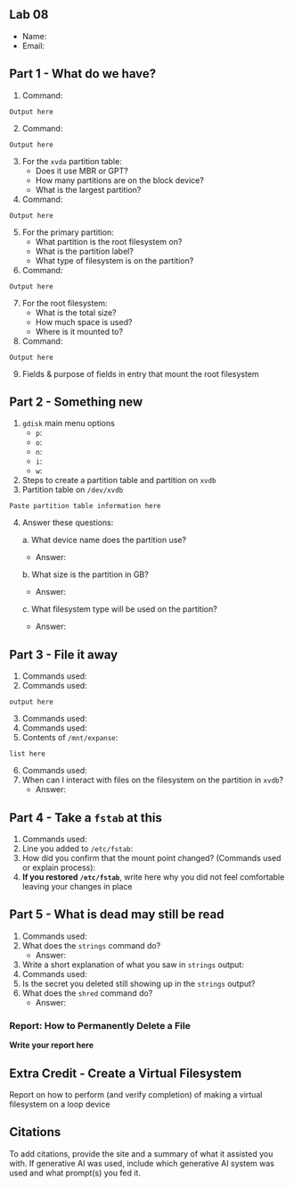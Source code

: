 ## Lab 08

- Name:
- Email:

## Part 1 - What do we have?

1. Command:
```
Output here
```
2. Command:
```
Output here
```
3. For the `xvda` partition table:
    - Does it use MBR or GPT?
    - How many partitions are on the block device?
    - What is the largest partition?
4. Command:
```
Output here
```
5. For the primary partition:
    - What partition is the root filesystem on?
    - What is the partition label?
    - What type of filesystem is on the partition?
6. Command:
```
Output here
```
7. For the root filesystem:
    - What is the total size?
    - How much space is used?
    - Where is it mounted to?
8. Command:
```
Output here
```
9. Fields & purpose of fields in entry that mount the root filesystem


## Part 2 - Something new

1. `gdisk` main menu options
   - `p`:
   - `o`:
   - `n`:
   - `i`:
   - `w`:
2. Steps to create a partition table and partition on `xvdb`
3. Partition table on `/dev/xvdb`
```
Paste partition table information here
```
4. Answer these questions:
   
   a. What device name does the partition use?
      - Answer: 
        
   b. What size is the partition in GB?
      - Answer: 
        
   c. What filesystem type will be used on the partition?
      - Answer: 

## Part 3 - File it away

1. Commands used:
2. Commands used:
```
output here
```
3. Commands used:
4. Commands used:
5. Contents of `/mnt/expanse`:
```
list here
```
6. Commands used:
7. When can I interact with files on the filesystem on the partition in `xvdb`?
   - Answer:
   
## Part 4 - Take a `fstab` at this

1. Commands used:
2. Line you added to `/etc/fstab`:
3. How did you confirm that the mount point changed? (Commands used or explain process):
4. **If you restored `/etc/fstab`**, write here why you did not feel comfortable leaving your changes in place


## Part 5 - What is dead may still be read

1. Commands used:
2. What does the `strings` command do?
   - Answer:
3. Write a short explanation of what you saw in `strings` output:
4. Commands used:
5. Is the secret you deleted still showing up in the `strings` output?
6. What does the `shred` command do?
   - Answer:

### Report: How to Permanently Delete a File

**Write your report here**

## Extra Credit - Create a Virtual Filesystem

Report on how to perform (and verify completion) of making a virtual filesystem on a loop device

## Citations

To add citations, provide the site and a summary of what it assisted you with.  If generative AI was used, include which generative AI system was used and what prompt(s) you fed it.
